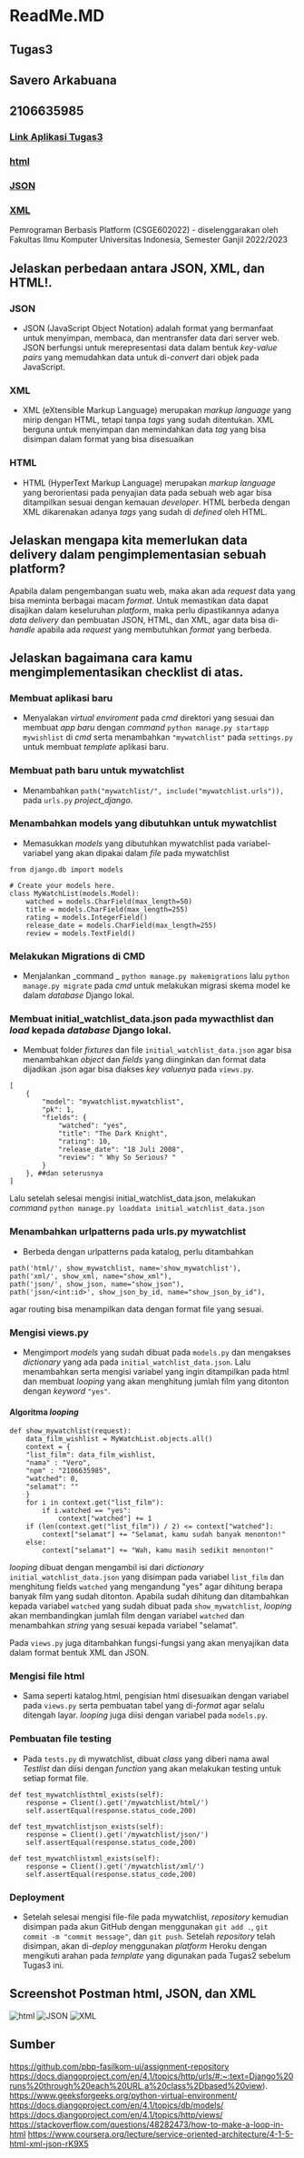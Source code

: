 # ReadMe.MD 
## Tugas3
## Savero Arkabuana
## 2106635985

### [Link Aplikasi Tugas3](https://veroarkabuana.herokuapp.com/mywatchlist/)
### [html](https://veroarkabuana.herokuapp.com/mywatchlist/html/)
### [JSON](https://veroarkabuana.herokuapp.com/mywatchlist/json/)
### [XML](https://veroarkabuana.herokuapp.com/mywatchlist/xml/)

Pemrograman Berbasis Platform (CSGE602022) - diselenggarakan oleh Fakultas Ilmu Komputer Universitas Indonesia, Semester Ganjil 2022/2023

## Jelaskan perbedaan antara JSON, XML, dan HTML!.

### JSON
- JSON (JavaScript Object Notation) adalah format yang bermanfaat untuk menyimpan, membaca, dan mentransfer data dari server web. JSON berfungsi untuk merepresentasi data dalam bentuk _key-value pairs_ yang memudahkan data untuk di-_convert_ dari objek pada JavaScript.

### XML
- XML (eXtensible Markup Language) merupakan _markup language_ yang mirip dengan HTML, tetapi tanpa _tags_ yang sudah ditentukan. XML berguna untuk menyimpan dan memindahkan data _tag_ yang bisa disimpan dalam format yang bisa disesuaikan

### HTML
- HTML (HyperText Markup Language) merupakan _markup language_ yang berorientasi pada penyajian data pada sebuah web agar bisa ditampilkan sesuai dengan kemauan _developer_. HTML berbeda dengan XML dikarenakan adanya _tags_ yang sudah di _defined_ oleh HTML.

## Jelaskan mengapa kita memerlukan data delivery dalam pengimplementasian sebuah platform?

Apabila dalam pengembangan suatu web, maka akan ada _request_ data yang bisa meminta berbagai macam _format_. Untuk memastikan data dapat disajikan dalam keseluruhan _platform_, maka perlu dipastikannya adanya _data delivery_ dan pembuatan JSON, HTML, dan XML, agar data bisa di-_handle_ apabila ada _request_ yang membutuhkan _format_ yang berbeda.


## Jelaskan bagaimana cara kamu mengimplementasikan checklist di atas.


### Membuat aplikasi baru

- Menyalakan _virtual enviroment_ pada _cmd_ direktori yang sesuai dan membuat _app baru_ dengan _command_ ```python manage.py startapp mywishlist``` di _cmd_ serta menambahkan ```"mywatchlist"``` pada ```settings.py``` untuk membuat _template_ aplikasi baru.


### Membuat path baru untuk mywatchlist

- Menambahkan ```path("mywatchlist/", include("mywatchlist.urls")),``` pada ```urls.py``` _project_django_.


### Menambahkan models yang dibutuhkan untuk mywatchlist

- Memasukkan _models_ yang dibutuhkan mywatchlist pada variabel-variabel yang akan dipakai dalam _file_ pada mywatchlist

```
from django.db import models

# Create your models here.
class MyWatchList(models.Model):
    watched = models.CharField(max_length=50)
    title = models.CharField(max_length=255)
    rating = models.IntegerField()
    release_date = models.CharField(max_length=255)
    review = models.TextField()
```


### Melakukan Migrations di CMD

- Menjalankan _command _ ```python manage.py makemigrations``` lalu ```python manage.py migrate``` pada _cmd_ untuk melakukan migrasi skema model ke dalam _database_ Django lokal.


### Membuat initial_watchlist_data.json pada mywacthlist dan _load_ kepada _database_ Django lokal.

- Membuat folder _fixtures_ dan file ```initial_watchlist_data.json``` agar bisa menambahkan _object_ dan _fields_ yang diinginkan dan format data dijadikan .json agar bisa diakses _key valuenya_ pada ```views.py```.

```
[
    {
        "model": "mywatchlist.mywatchlist",
        "pk": 1,
        "fields": {
            "watched": "yes",
            "title": "The Dark Knight",
            "rating": 10,
            "release_date": "18 Juli 2008",
            "review": " Why So Serious? "
        }
    }, ##dan seterusnya
]
```

Lalu setelah selesai mengisi initial_watchlist_data.json, melakukan _command_ ```python manage.py loaddata initial_watchlist_data.json```


### Menambahkan urlpatterns pada urls.py mywatchlist

- Berbeda dengan urlpatterns pada katalog, perlu ditambahkan

```
path('html/', show_mywatchlist, name='show_mywatchlist'),
path('xml/', show_xml, name="show_xml"),
path('json/', show_json, name="show_json"),
path('json/<int:id>', show_json_by_id, name="show_json_by_id"),
```

agar routing bisa menampilkan data dengan format file yang sesuai.


### Mengisi views.py

- Mengimport _models_ yang sudah dibuat pada ```models.py``` dan mengakses _dictionary_ yang ada pada ```initial_watchlist_data.json```. Lalu menambahkan serta mengisi variabel yang ingin ditampilkan pada html dan membuat _looping_ yang akan menghitung jumlah film yang ditonton dengan _keyword_ ```"yes"```.

#### Algoritma _looping_

```
def show_mywatchlist(request):
    data_film_wishlist = MyWatchList.objects.all()
    context = {
    "list_film": data_film_wishlist,
    "nama" : "Vero",
    "npm" : "2106635985",
    "watched": 0,
    "selamat": ""
    }
    for i in context.get("list_film"):
        if i.watched == "yes":
            context["watched"] += 1
    if (len(context.get("list_film")) / 2) <= context["watched"]:
        context["selamat"] += "Selamat, kamu sudah banyak menonton!"
    else:
        context["selamat"] += "Wah, kamu masih sedikit menonton!"
```

_looping_ dibuat dengan mengambil isi dari _dictionary_ ```initial_watchlist_data.json``` yang disimpan pada variabel ```list_film``` dan menghitung fields ```watched``` yang mengandung "yes" agar dihitung berapa banyak film yang sudah ditonton. Apabila sudah dihitung dan ditambahkan kepada variabel ```watched``` yang sudah dibuat pada ```show_mywatchlist```, _looping_ akan membandingkan jumlah film dengan variabel ```watched``` dan menambahkan _string_ yang sesuai kepada variabel "selamat".

Pada ```views.py``` juga ditambahkan fungsi-fungsi yang akan menyajikan data dalam format bentuk XML dan JSON.


### Mengisi file html

- Sama seperti katalog.html, pengisian html disesuaikan dengan variabel pada ```views.py``` serta pembuatan tabel yang di-_format_ agar selalu ditengah layar. _looping_ juga diisi dengan variabel pada ```models.py```.


### Pembuatan file testing

- Pada ```tests.py``` di mywatchlist, dibuat _class_ yang diberi nama awal _Testlist_ dan diisi dengan _function_ yang akan melakukan testing untuk setiap format file.

```
def test_mywatchlisthtml_exists(self):
    response = Client().get('/mywatchlist/html/')
    self.assertEqual(response.status_code,200)

def test_mywatchlistjson_exists(self):
    response = Client().get('/mywatchlist/json/')
    self.assertEqual(response.status_code,200)

def test_mywatchlistxml_exists(self):
    response = Client().get('/mywatchlist/xml/')
    self.assertEqual(response.status_code,200)
```


### Deployment

- Setelah selesai mengisi file-file pada mywatchlist, _repository_ kemudian disimpan pada akun GitHub dengan menggunakan ```git add .```, ```git commit -m "commit message"```, dan ```git push```. Setelah _repository_ telah disimpan, akan di-_deploy_ menggunakan _platform_ Heroku dengan mengikuti arahan pada _template_ yang digunakan pada Tugas2 sebelum Tugas3 ini.

## Screenshot Postman html, JSON, dan XML
![html](SS_html.jpg)
![JSON](SS_JSON.jpg)
![XML](SS_XML.jpg)



## Sumber

https://github.com/pbp-fasilkom-ui/assignment-repository
https://docs.djangoproject.com/en/4.1/topics/http/urls/#:~:text=Django%20runs%20through%20each%20URL,a%20class%2Dbased%20view).
https://www.geeksforgeeks.org/python-virtual-environment/
https://docs.djangoproject.com/en/4.1/topics/db/models/
https://docs.djangoproject.com/en/4.1/topics/http/views/
https://stackoverflow.com/questions/48282473/how-to-make-a-loop-in-html
https://www.coursera.org/lecture/service-oriented-architecture/4-1-5-html-xml-json-rK9X5



